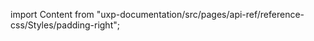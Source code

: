 
import Content from "uxp-documentation/src/pages/api-ref/reference-css/Styles/padding-right";

<Content query="product=xd"/>
